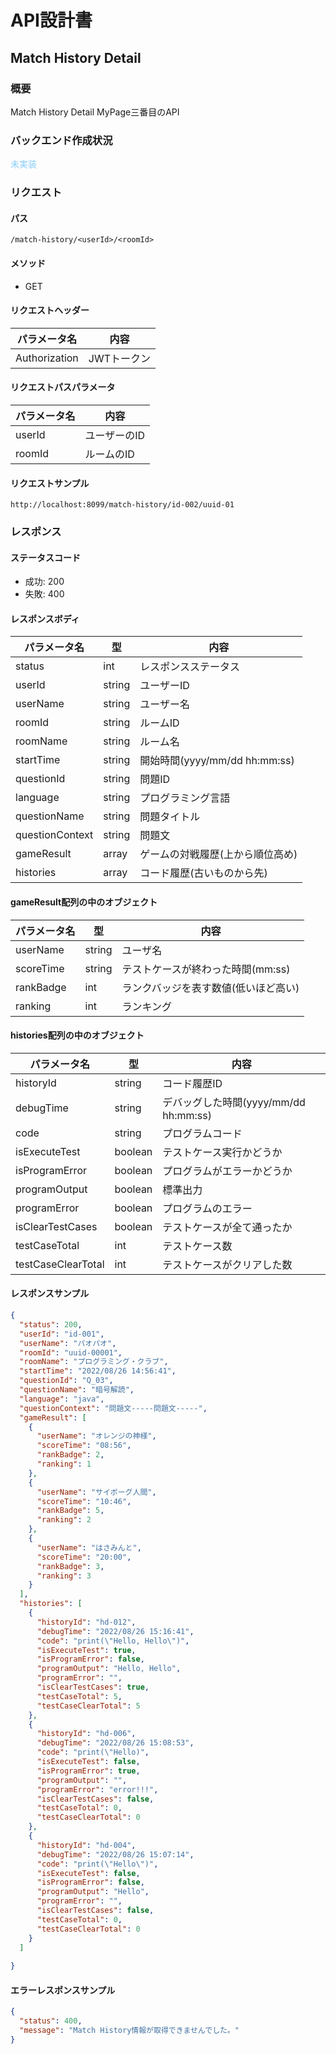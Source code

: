 # API設計書


<!----
未実装：#b22222
実装中：#87cefa
実装：#00fa9a
--->


## Match History Detail


### 概要

Match History Detail MyPage三番目のAPI

### バックエンド作成状況
<font color="#87cefa">未実装</font>

### リクエスト

#### パス

`/match-history/<userId>/<roomId>`

#### メソッド
- GET

#### リクエストヘッダー

| パラメータ名       | 内容      |
|--------------|---------|
| Authorization       | JWTトークン |

#### リクエストパスパラメータ

| パラメータ名 | 内容      |
|--------|---------|
| userId | ユーザーのID |
| roomId | ルームのID  |



#### リクエストサンプル
`http://localhost:8099/match-history/id-002/uuid-01`


### レスポンス

#### ステータスコード

- 成功: 200
- 失敗: 400


#### レスポンスボディ

| パラメータ名          | 型      | 内容                        |
|-----------------|--------|---------------------------|
| status          | int    | レスポンスステータス                |
| userId          | string | ユーザーID                    |
| userName        | string | ユーザー名                     |
| roomId          | string | ルームID                     |
| roomName        | string | ルーム名                      |
| startTime       | string | 開始時間(yyyy/mm/dd hh:mm:ss) |
| questionId      | string | 問題ID                      |
| language        | string | プログラミング言語                 |
| questionName    | string | 問題タイトル                    |
| questionContext | string | 問題文                       |
| gameResult      | array  | ゲームの対戦履歴(上から順位高め)         |
| histories       | array  | コード履歴(古いものから先)            |


#### gameResult配列の中のオブジェクト

| パラメータ名      | 型      | 内容                   |
|-------------|--------|----------------------|
| userName    | string | ユーザ名                 |
| scoreTime   | string | テストケースが終わった時間(mm:ss) |
| rankBadge | int    | ランクバッジを表す数値(低いほど高い) |
| ranking     | int    | ランキング                |

#### histories配列の中のオブジェクト

| パラメータ名    | 型       | 内容                            |
|-----------|---------|-------------------------------|
| historyId | string  | コード履歴ID                       |
| debugTime | string  | デバッグした時間(yyyy/mm/dd hh:mm:ss) |
| code      | string  | プログラムコード                      |
| isExecuteTest    | boolean | テストケース実行かどうか                  |
| isProgramError    | boolean | プログラムがエラーかどうか                 |
| programOutput    | boolean | 標準出力                          |
| programError    | boolean | プログラムのエラー                     |
| isClearTestCases    | boolean | テストケースが全て通ったか                 |
| testCaseTotal    | int     | テストケース数                       |
| testCaseClearTotal    | int     | テストケースがクリアした数                 |


#### レスポンスサンプル

```JSON
{
  "status": 200,
  "userId": "id-001",
  "userName": "パオパオ",
  "roomId": "uuid-00001",
  "roomName": "プログラミング・クラブ",
  "startTime": "2022/08/26 14:56:41",
  "questionId": "Q_03",
  "questionName": "暗号解読",
  "language": "java",
  "questionContext": "問題文-----問題文-----",
  "gameResult": [
    {
      "userName": "オレンジの神様",
      "scoreTime": "08:56",
      "rankBadge": 2,
      "ranking": 1
    },
    {
      "userName": "サイボーグ人間",
      "scoreTime": "10:46",
      "rankBadge": 5,
      "ranking": 2
    },
    {
      "userName": "はさみんと",
      "scoreTime": "20:00",
      "rankBadge": 3,
      "ranking": 3
    }
  ],
  "histories": [
    {
      "historyId": "hd-012",
      "debugTime": "2022/08/26 15:16:41",
      "code": "print(\"Hello, Hello\")",
      "isExecuteTest": true,
      "isProgramError": false,
      "programOutput": "Hello, Hello",
      "programError": "",
      "isClearTestCases": true,
      "testCaseTotal": 5,
      "testCaseClearTotal": 5
    },
    {
      "historyId": "hd-006",
      "debugTime": "2022/08/26 15:08:53",
      "code": "print(\"Hello)",
      "isExecuteTest": false,
      "isProgramError": true,
      "programOutput": "",
      "programError": "error!!!",
      "isClearTestCases": false,
      "testCaseTotal": 0,
      "testCaseClearTotal": 0
    }, 
    {
      "historyId": "hd-004",
      "debugTime": "2022/08/26 15:07:14",
      "code": "print(\"Hello\")",
      "isExecuteTest": false,
      "isProgramError": false,
      "programOutput": "Hello",
      "programError": "",
      "isClearTestCases": false,
      "testCaseTotal": 0,
      "testCaseClearTotal": 0
    }
  ]
  
}
```

#### エラーレスポンスサンプル
```JSON
{
  "status": 400, 
  "message": "Match History情報が取得できませんでした。"
}
```





